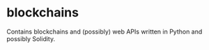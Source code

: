 # blockchains
Contains blockchains and (possibly) web APIs written in Python and possibly Solidity.
